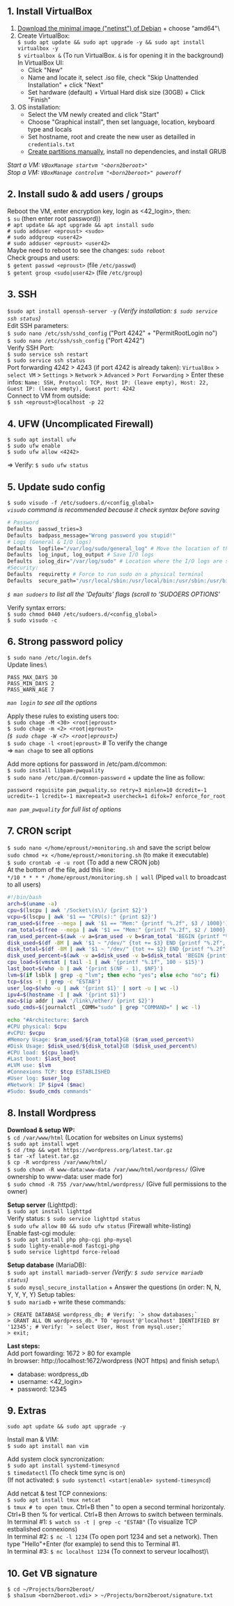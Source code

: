 ## 1. Install VirtualBox


1. [Download the minimal image ("netinst") of Debian](https://www.debian.org/distrib/netinst) + choose "amd64"\
2. Create VirtualBox:\
   `$ sudo apt update && sudo apt upgrade -y && sudo apt install virtualbox -y`\
   `$ virtualbox &` (To run VirtualBox. `&` is for opening it in the background)\
   In VirtualBox UI:
   - Click "New"
   - Name and locate it, select .iso file, check "Skip Unattended Installation" + click "Next"
   - Set hardware (default) + Virtual Hard disk size (30GB) + Click "Finish"
3. OS installation:
   - Select the VM newly created and click "Start"
   - Choose "Graphical install", then set language, location, keyboard type and locals
   - Set hostname, root and create the new user as detailled in `credentials.txt`
   - [Create partitions manually](https://github.com/gemartin99/Born2beroot-Tutorial/blob/main/README_EN.md#81--manual-partition), install no dependencies, and install GRUB

*Start a VM: `VBoxManage startvm "<born2beroot>"`*\
*Stop a VM: `VBoxManage controlvm "<born2beroot>" poweroff`*

## 2. Install sudo & add users / groups

Reboot the VM, enter encryption key, login as <42_login>, then:\
`$ su` (then enter root password))\
`# apt update && apt upgrade && apt install sudo`\
`# sudo adduser <eproust> <sudo>`\
`# sudo addgroup <user42>`\
`# sudo adduser <eproust> <user42>`\
Maybe need to reboot to see the changes: `sudo reboot`\
Check groups and users:\
`$ getent passwd <eproust>` (file `/etc/passwd`)\
`$ getent group <sudo|user42>` (file `/etc/group`)

## 3. SSH

`$sudo apt install openssh-server -y` *(Verify installation: `$ sudo service ssh status`)*\
Edit SSH parameters:\
`$ sudo nano /etc/ssh/sshd_config` ("Port 4242" + "PermitRootLogin no")\
`$ sudo nano /etc/ssh/ssh_config` ("Port 4242")\
Verify SSH Port:\
`$ sudo service ssh restart`\
`$ sudo service ssh status`\
Port forwarding 4242 > 4243 (if port 4242 is already taken): `VirtualBox` > `select VM` > `Settings` > `Network` > `Advanced` > `Port Forwarding` > Enter these infos: `Name: SSH, Protocol: TCP, Host IP: (leave empty), Host: 22, Guest IP: (leave empty), Guest port: 4242`\
Connect to VM from outside:\
`$ ssh <eproust>@localhost -p 22`
	
## 4. UFW (Uncomplicated Firewall)
	
`$ sudo apt install ufw`\
`$ sudo ufw enable`\
`$ sudo ufw allow <4242>`
	
=> Verify: `$ sudo ufw status`
	
## 5. Update sudo config

`$ sudo visudo -f /etc/sudoers.d/<config_global>`\
*`visudo` command is recommended because it check syntax before saving*
	
```bash
# Password
Defaults  passwd_tries=3
Defaults  badpass_message="Wrong password you stupid!"
# Logs (General & I/O logs)
Defaults  logfile="/var/log/sudo/general_log" # Move the location of the general log file
Defaults  log_input, log_output # Save I/O logs
Defaults  iolog_dir="/var/log/sudo" # Location where the I/O logs are saved
#Security:
Defaults  requiretty # Force to run sudo on a physical terminal
Defaults  secure_path="/usr/local/sbin:/usr/local/bin:/usr/sbin:/usr/bin:/sbin:/bin:/snap/bin" # Limit the commands run using sudo to this specific folders
```
*`$ man sudoers` to list all the 'Defaults' flags (scroll to 'SUDOERS OPTIONS'*

Verify syntax errors:\
`$ sudo chmod 0440 /etc/sudoers.d/<config_global>`\
`$ sudo visudo -c`

## 6. Strong password policy
	
`$ sudo nano /etc/login.defs`\
Update lines:\
```
PASS_MAX_DAYS 30
PASS_MIN_DAYS 2
PASS_WARN_AGE 7
```
*`man login` to see all the options*

Apply these rules to existing users too:\
`$ sudo chage -M <30> <root|eproust>`\
`$ sudo chage -m <2> <root|eproust>`\
*(`$ sudo chage -W <7> <root|eproust>`)*\
`$ sudo chage -l <root|eproust>` # To verify the change\
=> `man chage` to see all options

Add more options for password in /etc/pam.d/common:\
`$ sudo install libpam-pwquality`\
`$ sudo nano /etc/pam.d/common-password` + update the line as follow:
```
password requisite pam_pwquality.so retry=3 minlen=10 dcredit=-1 ucredit=-1 lcredit=-1 maxrepeat=3 usercheck=1 difok=7 enforce_for_root
```
*`man pam_pwquality` for full list of options*
	
## 7. CRON script

`$ sudo nano </home/eproust/>monitoring.sh` and save the script below\
`sudo chmod +x </home/eproust/>monitoring.sh` (to make it executable)\
`$ sudo crontab -e -u root` (To add a new CRON job)\
At the bottom of the file, add this line:\
`*/10 * * * * /home/eproust/monitoring.sh | wall` (Piped `wall` to broadcast to all users)

```bash
#!/bin/bash
arch=$(uname -a)
cpu=$(lscpu | awk '/Socket\(s\)/ {print $2}')
vcpu=$(lscpu | awk '$1 == "CPU(s):" {print $2}')
ram_used=$(free --mega | awk '$1 == "Mem:" {printf "%.2f", $3 / 1000}')
ram_total=$(free --mega | awk '$1 == "Mem:" {printf "%.2f", $2 / 1000}')
ram_used_percent=$(awk -v a=$ram_used -v b=$ram_total 'BEGIN {printf "%.2f", a / b * 100}')
disk_used=$(df -BM | awk '$1 ~ "/dev/" {tot += $3} END {printf "%.2f", tot / 1000}')
disk_total=$(df -BM | awk '$1 ~ "/dev/" {tot += $2} END {printf "%.2f", tot / 1000}')
disk_used_percent=$(awk -v a=$disk_used -v b=$disk_total 'BEGIN {printf "%.2f", a / b * 100}')
cpu_load=$(vmstat | tail -1 | awk '{printf "%.1f", 100 - $15}')
last_boot=$(who -b | awk '{print $(NF - 1), $NF}')
lvm=$(if lsblk | grep -q "lvm"; then echo "yes"; else echo "no"; fi)
tcp=$(ss -t | grep -c "ESTAB")
user_log=$(who -u | awk '{print $1}' | sort -u | wc -l)
ipv4=$(hostname -I | awk '{print $1}')
mac=$(ip addr | awk '/link\/ether/ {print $2}')
sudo_cmds=$(journalctl _COMM="sudo" | grep "COMMAND=" | wc -l)

echo "#Architecture: $arch
#CPU physical: $cpu
#vCPU: $vcpu
#Memory Usage: $ram_used/${ram_total}GB ($ram_used_percent%)
#Disk Usage: $disk_used/${disk_total}GB ($disk_used_percent%)
#CPU load: ${cpu_load}% 
#Last boot: $last_boot
#LVM use: $lvm
#Connexions TCP: $tcp ESTABLISHED
#User log: $user_log
#Network: IP $ipv4 ($mac)
#Sudo: $sudo_cmds commands"
```

## 8. Install Wordpress
	
**Download & setup WP:**\
`$ cd /var/www/html` (Location for websites on Linux systems)\
`$ sudo apt install wget`\
`$ cd /tmp && wget https://wordpress.org/latest.tar.gz`\
`$ tar -xf latest.tar.gz`\
`$ cp -R wordpress /var/www/html/`\
`$ sudo chown -R www-data:www-data /var/www/html/wordpress/` (Give ownership to www-data: user made for)\
`$ sudo chmod -R 755 /var/www/html/wordpress/` (Give full permissions to the owner)

**Setup server** (Lighttpd):\
`$ sudo apt install lighttpd`\
Verify status: `$ sudo service lighttpd status`\
`$ sudo ufw allow 80 && sudo ufw status` (Firewall white-listing)\
Enable fast-cgi module:\
`$ sudo apt install php php-cgi php-mysql`\
`$ sudo lighty-enable-mod fastcgi-php`\
`$ sudo service lighttpd force-reload`

**Setup database** (MariaDB):\
`$ sudo apt install mariadb-server` *(Verify: `$ sudo service mariadb status`)*\
`$ sudo mysql_secure_installation` + Answer the questions (in order: N, N, Y, Y, Y, Y)
Setup tables:\
`$ sudo mariadb` + write these commands:
```
> CREATE DATABASE wordpress_db; # Verify: `> show databases;`
> GRANT ALL ON wordpress_db.* TO 'eproust'@'localhost' IDENTIFIED BY '12345'; # Verify: `> select User, Host from mysql.user;`
> exit;
```

**Last steps:**\
Add port fowarding: 1672 > 80 for example\
In browser: http://localhost:1672/wordpress (NOT https) and finish setup:\
- database: wordpress_db
- username: <42_login>
- password: 12345

## 9. Extras
    
`sudo apt update && sudo apt upgrade -y`

Install man & VIM:\
`$ sudo apt install man vim`

Add system clock syncronization:\
`$ sudo apt install systemd-timesyncd`\
`$ timedatectl` (To check time sync is on)\
(If not activated: `$ sudo systemctl <start|enable> systemd-timesyncd`)

Add netcat & test TCP connexions:\
`$ sudo apt install tmux netcat`\
`$ tmux # to open tmux`. Ctrl+B then " to open a second terminal horizontaly. Ctrl+B then % for vertical. Ctrl+B then Arrows to switch between terminals.\
In terminal #1: `$ watch ss -t | grep -c "ESTAB"` (To visualize TCP estbalished connexions)\
In terminal #2: `$ nc -l 1234` (To open port 1234 and set a network). Then type "Hello"+Enter (for example) to send this to Terminal #1.\
In terminal #3: `$ nc localhost 1234` (To connext to serveur localhost)\

## 10. Get VB signature

`$ cd ~/Projects/born2beroot/`\
`$ sha1sum <born2beroot.vdi> > ~/Projects/born2beroot/signature.txt`
